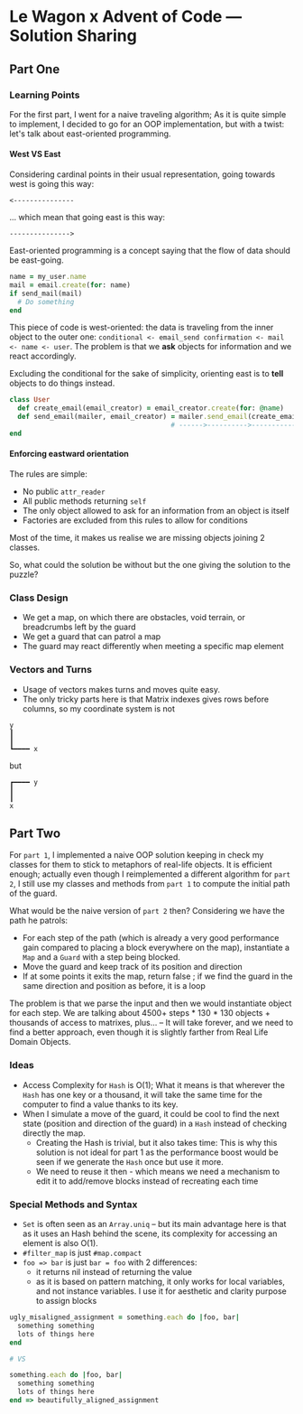# Le Wagon x Advent of Code — Solution Sharing
## Part One
### Learning Points

For the first part, I went for a naive traveling algorithm; As it is quite simple to implement,
I decided to go for an OOP implementation, but with a twist: let's talk about east-oriented programming.

#### West VS East
Considering cardinal points in their usual representation, going towards west is going this way:
```text
<---------------
```
... which mean that going east is this way:
```text
--------------->
```

East-oriented programming is a concept saying that the flow of data should be east-going.

```ruby
name = my_user.name
mail = email.create(for: name)
if send_mail(mail)
  # Do something
end
```

This piece of code is west-oriented: the data is traveling from the inner object to the outer one:
`conditional <- email_send confirmation <- mail <- name <- user`.
The problem is that we **ask** objects for information and we react accordingly.


Excluding the conditional for the sake of simplicity, orienting east is to **tell** objects to do things instead.
```ruby
class User
  def create_email(email_creator) = email_creator.create(for: @name)
  def send_email(mailer, email_creator) = mailer.send_email(create_email(email_creator))
                                        # ------>---------->------------>--------------> East-oriented!
end
```

#### Enforcing eastward orientation
The rules are simple:
* No public `attr_reader`
* All public methods returning `self`
* The only object allowed to ask for an information from an object is itself
* Factories are excluded from this rules to allow for conditions

Most of the time, it makes us realise we are missing objects joining 2 classes.

So, what could the solution be without but the one giving the solution to the puzzle?

### Class Design

* We get a map, on which there are obstacles, void terrain, or breadcrumbs left by the guard
* We get a guard that can patrol a map
* The guard may react differently when meeting a specific map element

### Vectors and Turns
* Usage of vectors makes turns and moves quite easy.
* The only tricky parts here is that Matrix indexes gives rows before columns, so my coordinate system is not

```text
y
┃
┃
┗━━━━ x
```

but

```text
┏━━━━ y
┃
┃
x
```
## Part Two
For `part 1`, I implemented a naive OOP solution keeping in check my classes for them to stick to metaphors of real-life objects. It is efficient enough; actually even though I reimplemented a different algorithm for `part 2`, I still use my classes and methods from `part 1` to compute the initial path of the guard.

What would be the naive version of `part 2` then? Considering we have the path he patrols:
* For each step of the path (which is already a very good performance gain compared to placing a block everywhere on the map), instantiate a `Map` and a `Guard` with a step being blocked.
* Move the guard and keep track of its position and direction
* If at some points it exits the map, return false ; if we find the guard in the same direction and position as before, it is a loop

The problem is that we parse the input and then we would instantiate object for each step. We are talking about 4500+ steps * 130 * 130 objects + thousands of access to matrixes, plus... – It will take forever, and we need to find a better approach, even though it is slightly farther from Real Life Domain Objects.

### Ideas

* Access Complexity for `Hash` is O(1); What it means is that wherever the `Hash` has one key or a thousand, it will take the same time for the computer to find a value thanks to its key.
* When I simulate a move of the guard, it could be cool to find the next state (position and direction of the guard) in a `Hash` instead of checking directly the map.
  * Creating the Hash is trivial, but it also takes time: This is why this solution is not ideal for part 1 as the performance boost would be seen if we generate the `Hash` once but use it more.
  * We need to reuse it then - which means we need a mechanism to edit it to add/remove blocks instead of recreating each time

### Special Methods and Syntax

* `Set` is often seen as an `Array.uniq` – but its main advantage here is that as it uses an Hash behind the scene, its complexity for accessing an element is also O(1).
* `#filter_map` is just `#map.compact`
* `foo => bar` is just `bar = foo` with 2 differences:
  * it returns nil instead of returning the value
  * as it is based on pattern matching, it only works for local variables, and not instance variables.
    I use it for aesthetic and clarity purpose to assign blocks

```ruby
ugly_misaligned_assignment = something.each do |foo, bar|
  something something
  lots of things here
end

# VS

something.each do |foo, bar|
  something something
  lots of things here
end => beautifully_aligned_assignment

```
